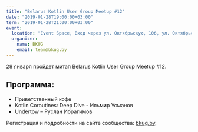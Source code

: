```yaml
---
title: "Belarus Kotlin User Group Meetup #12"
date: "2019-01-28T19:00:00+03:00"
term: "2019-01-28T21:00:00+03:00"
event:
  location: "Event Space, Вход через ул. Октябрьскую, 10б, ул. Октябрьская 16А, Минск, Беларусь"
  organizer:
    name: BKUG
    email: team@bkug.by
---
```


28 января пройдет митап Belarus Kotlin User Group Meetup #12.

## Программа:

* Приветственный кофе
* Kotlin Coroutines: Deep Dive - Ильмир Усманов
* Undertow – Руслан Ибрагимов

Регистрация и подробности на сайте сообщества: [bkug.by](https://bkug.by/2019/01/19/anons-bkug-12/).
